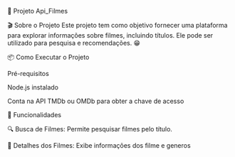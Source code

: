 🎥 Projeto Api_Filmes 

🎬 Sobre o Projeto
Este projeto tem como objetivo fornecer uma plataforma para explorar informações sobre filmes, incluindo títulos. Ele pode ser utilizado para pesquisa e recomendações. 😁

📦 Como Executar o Projeto

Pré-requisitos

Node.js instalado

Conta na API TMDb ou OMDb para obter a chave de acesso

🚀 Funcionalidades

🔍 Busca de Filmes: Permite pesquisar filmes pelo título.

📑 Detalhes dos Filmes: Exibe informações dos filme e generos
